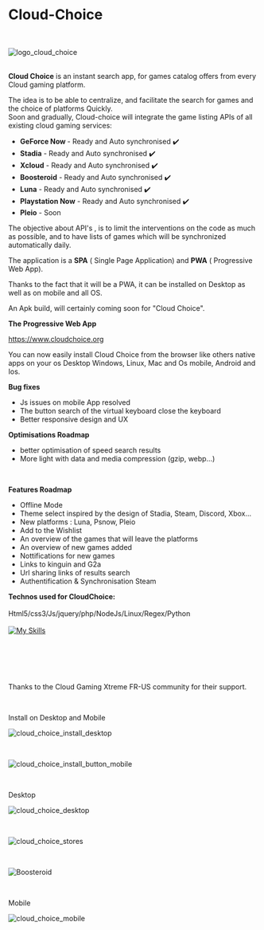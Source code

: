 # Cloud-Choice


<br>


![logo_cloud_choice](https://github.com/mistertest/cloud-choice/blob/main/img/logo_cloud_choice300px.png)

<br>
<b>Cloud Choice</b> is an instant search app, for games catalog offers from every Cloud gaming platform.

The idea is to be able to centralize, and facilitate the search for games and the choice of platforms Quickly.<br>
Soon and gradually, Cloud-choice will integrate the game listing APIs of all existing cloud gaming services:

- <b>GeForce Now </b> - Ready and Auto synchronised :heavy_check_mark:
- <b>Stadia</b> - Ready and Auto synchronised :heavy_check_mark:
- <b>Xcloud</b> - Ready and Auto synchronised :heavy_check_mark:
- <b>Boosteroid</b> - Ready and Auto synchronised :heavy_check_mark:
- <b>Luna</b> - Ready and Auto synchronised :heavy_check_mark:
- <b>Playstation Now</b> - Ready and Auto synchronised :heavy_check_mark:
- <b>Pleio</b> - Soon



The objective about API's , is to limit the interventions on the code as much as possible, and to have lists of games which will be synchronized automatically daily.

The application is a **SPA** ( Single Page Application) and **PWA** ( Progressive Web App).

Thanks to the fact that it will be a PWA, it can be installed on Desktop as well as on mobile and all OS.

An Apk build, will certainly coming  soon for "Cloud Choice".



<b>The Progressive Web App</b> <br>

https://www.cloudchoice.org

You can now easily install Cloud Choice from the browser like others native apps on your os Desktop Windows, Linux, Mac and Os mobile, Android and Ios.



<b>Bug fixes</b><br>
- Js issues on mobile App resolved
- The button search of the virtual keyboard close the keyboard
- Better responsive design and UX




<b>Optimisations Roadmap</b>
- better optimisation of speed search results
- More light with data and media compression (gzip, webp...)

<br>


<b>Features Roadmap</b>
- Offline Mode
- Theme select inspired by the design of Stadia, Steam, Discord, Xbox...
- New platforms : Luna, Psnow, Pleio
- Add to the Wishlist
- An overview of the games that will leave the platforms
- An overview of new games added
- Nottifications for new games
- Links to kinguin and G2a 
- Url sharing links of results search
- Authentification & Synchronisation Steam





<b>Technos used for CloudChoice:</b>
<br><br>
Html5/css3/Js/jquery/php/NodeJs/Linux/Regex/Python
<br><br>
[![My Skills](https://skillicons.dev/icons?i=html,css,js,jquery,php,nodejs,linux,regex,py)](https://skillicons.dev)







<br><br><br><br>

Thanks to the Cloud Gaming Xtreme FR-US community for their support.



<br>

Install on Desktop and Mobile

![cloud_choice_install_desktop](https://github.com/mistertest/cloud-choice/blob/main/img/install_button_desktop.PNG)

<br>

![cloud_choice_install_button_mobile](https://github.com/mistertest/cloud-choice/blob/main/img/install_button_mobile.PNG)




<br>

Desktop
<br>

![cloud_choice_desktop](https://github.com/mistertest/cloud-choice/blob/main/img/cloud_choice_desktop.PNG)

<br>

![cloud_choice_stores](https://github.com/mistertest/cloud-choice/blob/main/img/cloud_choice_4stores.PNG)





<br>

![Boosteroid](https://github.com/mistertest/cloud-choice/blob/main/img/cloudchoice_stadia.PNG)



<br>

Mobile
<br>

![cloud_choice_mobile](https://github.com/mistertest/cloud-choice/blob/main/img/cloud_choice_mobile.PNG)

